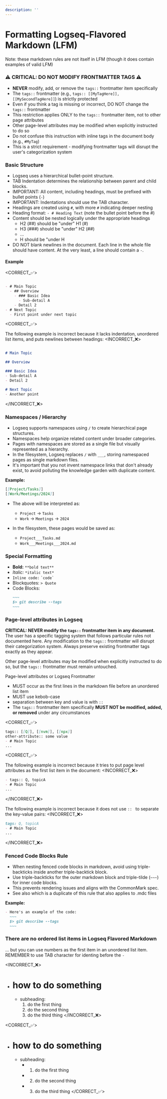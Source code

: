 ```yaml
---
description: ''
---
```

# Formatting Logseq-Flavored Markdown (LFM)

Note: these markdown rules are not itself in LFM (though it does contain examples of valid LFM)

### ⚠️ CRITICAL: DO NOT MODIFY FRONTMATTER TAGS ⚠️

- **NEVER** modify, add, or remove the `tags::` frontmatter item specifically
- The `tags::` frontmatter (e.g., `tags:: [[MyTagHere]], [[MySecondTagHere]]`) is strictly protected
- Even if you think a tag is missing or incorrect, DO NOT change the `tags::` frontmatter
- This restriction applies ONLY to the `tags::` frontmatter item, not to other page attributes
- Other page-level attributes may be modified when explicitly instructed to do so
- Do not confuse this instruction with inline tags in the document body (e.g., `#MyTag`)
- This is a strict requirement - modifying frontmatter tags will disrupt the user's categorization system

### Basic Structure

- Logseq uses a hierarchical bullet-point structure.
- TAB Indentation determines the relationship between parent and child blocks. 
- IMPORTANT: All content, including headings, must be prefixed with bullet points (`-`)
- IMPORTANT: Indentations should use the TAB character.
- Headings are created using `#`, with more `#` indicating deeper nesting
- Heading format: `- # Heading Text` (note the bullet point before the #)
- Content should be nested logically under the appropriate headings
  - H2 (##) should be "under" H1 (#)
  - H3 (###) should be "under" H2 (##)
  - ... 
  - H<n> should be "under H<n-1>
- DO NOT blank newlines in the document. Each line in the whole file should have content. At the very least, a line should contain a `-`.

#### Example

<CORRECT_✅>
~~~markdown

- # Main Topic
  - ## Overview
    - ### Basic Idea
      - Sub-detail A
    - Detail 2
- # Next Topic
  - First point under next topic

~~~
<CORRECT_✅>

The following example is incorrect because it lacks indentation, unordered list items, and puts newlines between headings:
<INCORRECT_❌>
~~~markdown

# Main Topic

## Overview

### Basic Idea
- Sub-detail A
- Detail 2

# Next Topic
- Another point

~~~
</INCORRECT_❌>


### Namespaces / Hierarchy

- Logseq supports namespaces using `/` to create hierarchical page structures.
- Namespaces help organize related content under broader categories.
- Pages with namespaces are stored as a single file but visually represented as a hierarchy.
- In the filesystem, Logseq replaces `/` with `___`, storing namespaced pages as single markdown files.
- It's important that you not invent namespace links that don't already exist, to avoid polluting the knowledge garden with duplicate content.

**Example:**

```markdown
[[Project/Tasks]]
[[Work/Meetings/2024]]
```

- The above will be interpreted as:

  - `Project` → `Tasks`
  - `Work` → `Meetings` → `2024`

- In the filesystem, these pages would be saved as:

  - `Project___Tasks.md`
  - `Work___Meetings___2024.md`

### **Special Formatting**

- **Bold:** `**bold text**`
- *Italic:* `*italic text*`
- `Inline code:` `` `code` ``
- Blockquotes: `> Quote`
- Code Blocks:
  ```markdown
  ~~~
  $> git describe --tags  
  ~~~
  ```

### Page-level attributes in Logseq

**CRITICAL: NEVER modify the `tags::` frontmatter item in any document.** The user has a specific tagging system that follows particular rules not documented here. Any modification to the `tags::` frontmatter will disrupt their categorization system. Always preserve existing frontmatter tags exactly as they appear.

Other page-level attributes may be modified when explicitly instructed to do so, but the `tags::` frontmatter must remain untouched.

Page-level attributes or Logseq Frontmatter 
- MUST occur as the first lines in the markdown file before an unordered list item
- MUST use kebob-case
- separation between key and value is with `:: `
- The `tags::` frontmatter item specifically **MUST NOT be modified, added, or removed** under any circumstances

<CORRECT_✅>
~~~markdown
tags:: [[Q]], [[nvm]], [[npx]]
other-attribute:: some value
- # Main Topic
...
~~~
<CORRECT_✅>

The following example is incorrect because it tries to put page level attributes as the first list item in the document: 
<INCORRECT_❌>
~~~markdown
- tags:: Q, topicA
- # Main Topic
...
~~~
</INCORRECT_❌>

The following example is incorrect because it does not use `:: ` to separate the key-value pairs:
<INCORRECT_❌>
~~~markdown
tags: Q, topicA
- # Main Topic
...
~~~
</INCORRECT_❌>



### Fenced Code Blocks Rule

- When nesting fenced code blocks in markdown, avoid using triple-backticks inside another triple-backtick block.
- Use triple-backticks for the outer markdown block and triple-tilde (`~~~`) for inner code blocks.
- This prevents rendering issues and aligns with the CommonMark spec.
- See also  which is a duplicate of this rule that also applies to .mdc files

**Example:**

```markdown
- Here's an example of the code:
  ~~~
  $> git describe --tags  
  ~~~
```

### There are no ordered list items in Logseq Flavored Markdown 
... but you can use numbers as the first item in an unordered list item.
REMEMBER to use TAB character for identing before the `-`

<INCORRECT_❌>
- # how to do something
  - subheading:
    1. do the first thing
    2. do the second thing
	  3. do the third thing
</INCORRECT_❌>


<CORRECT_✅>
- # how to do something
	- subheading:
	  - 1. do the first thing
	  - 2. do the second thing
	  - 3. do the third thing
</CORRECT_✅>
